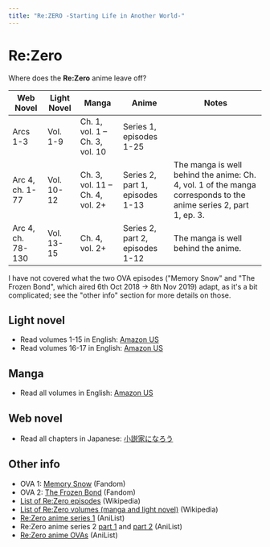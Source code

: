 ```yaml
---
title: "Re:ZERO -Starting Life in Another World-"
---
```


# Re:Zero

Where does the **Re:Zero** anime leave off?

<table>
    <thead>
        <tr>
            <th>Web Novel</th>
            <th>Light Novel</th>
            <th>Manga</th>
            <th>Anime</th>
            <th>Notes</th>
        </tr>
    </thead>
    <tbody>
        <tr>
            <td>Arcs 1-3</td>
            <td>Vol. 1-9</td>
            <td>Ch. 1, vol. 1 – Ch. 3, vol. 10</td>
            <td>Series 1, episodes 1-25</td>
            <td> </td>
        </tr>
        <tr>
            <td>Arc 4, ch. 1-77</td>
            <td>Vol. 10-12</td>
            <td>Ch. 3, vol. 11 – Ch. 4, vol. 2+ </td>
            <td>Series 2, part 1, episodes 1-13</td>
            <td>The manga is well behind the anime: Ch. 4, vol. 1 of the manga corresponds to the anime series 2, part 1, ep. 3. </td>
        </tr>
        <tr>
            <td>Arc 4, ch. 78-130</td>
            <td>Vol. 13-15</td>
            <td>Ch. 4, vol. 2+ </td>
            <td>Series 2, part 2, episodes 1-12</td>
            <td>The manga is well behind the anime.</td>
        </tr>
    </tbody>
</table>

I have not covered what the two OVA episodes ("Memory Snow" and "The Frozen Bond", which aired 6th Oct 2018 -> 8th Nov 2019) adapt, as it's a bit complicated; see the "other info" section for more details on those.

## Light novel

* Read volumes 1-15 in English: [Amazon US](https://www.amazon.com/dp/B084YX78DJ)
* Read volumes 16-17 in English: [Amazon US](https://www.amazon.com/dp/B094NN486N)

## Manga

* Read all volumes in English: [Amazon US](https://www.amazon.com/dp/B07JKPPSBN)

## Web novel

* Read all chapters in Japanese: [小説家になろう](https://ncode.syosetu.com/n2267be/)

## Other info

* OVA 1: [Memory Snow](https://rezero.fandom.com/wiki/Re:Zero_OVA#Adaptation) (Fandom)
* OVA 2: [The Frozen Bond](https://rezero.fandom.com/wiki/Re:Zero_OVA_2) (Fandom)
* [List of Re:Zero episodes](https://en.wikipedia.org/wiki/List_of_Re:Zero_%E2%88%92_Starting_Life_in_Another_World_episodes) (Wikipedia)
* [List of Re:Zero volumes (manga and light novel)](https://en.wikipedia.org/wiki/List_of_Re:Zero_%E2%88%92_Starting_Life_in_Another_World_volumes) (Wikipedia)
* [Re:Zero anime series 1](https://anilist.co/anime/21355/ReZero-kara-Hajimeru-Isekai-Seikatsu/) (AniList)
* Re:Zero anime series 2 [part 1](https://anilist.co/anime/108632/ReZero-kara-Hajimeru-Isekai-Seikatsu-2nd-Season/) and [part 2](https://anilist.co/anime/119661/ReZero-kara-Hajimeru-Isekai-Seikatsu-2nd-Season-Part-2/) (AniList)
* [Re:Zero anime OVAs](https://anilist.co/anime/100049/ReZero-kara-Hajimeru-Isekai-Seikatsu-OVA/) (AniList)

